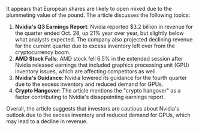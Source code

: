 It appears that European shares are likely to open mixed due to the plummeting value of the pound. The article discusses the following topics:

1. **Nvidia's Q3 Earnings Report**: Nvidia reported $3.2 billion in revenue for the quarter ended Oct. 28, up 21% year over year, but slightly below what analysts expected. The company also projected declining revenue for the current quarter due to excess inventory left over from the cryptocurrency boom.
2. **AMD Stock Falls**: AMD stock fell 6.5% in the extended session after Nvidia released earnings that included graphics processing unit (GPU) inventory issues, which are affecting competitors as well.
3. **Nvidia's Guidance**: Nvidia lowered its guidance for the fourth quarter due to the excess inventory and reduced demand for GPUs.
4. **Crypto Hangover**: The article mentions the "crypto hangover" as a factor contributing to Nvidia's disappointing earnings report.

Overall, the article suggests that investors are cautious about Nvidia's outlook due to the excess inventory and reduced demand for GPUs, which may lead to a decline in revenue.